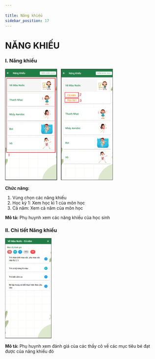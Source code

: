 ```yaml
---

title: Năng khiếu
sidebar_position: 17
---
```


# NĂNG KHIẾU


### I. Năng khiếu
<img src="/img/phu-huynh/nang-khieu/nang-khieu.png" alt="Năng khiếu" width="70%" />  

__Chức năng:__ 
1. Vùng chọn các năng khiếu
2. Học kỳ 1: Xem học kì 1 của môn học 
3. Cả năm: Xem cả năm của môn học   

__Mô tả:__ Phụ huynh xem các năng khiếu của học sinh 

### II. Chi tiết Năng khiếu
<img src="/img/phu-huynh/nang-khieu/chi-tiet-nang-khieu.png" alt="Đóng" width="30%" />   

__Mô tả:__ Phụ huynh xem đánh giá của các thầy cô về các mục tiêu bé đạt được của năng 
khiếu đó 

